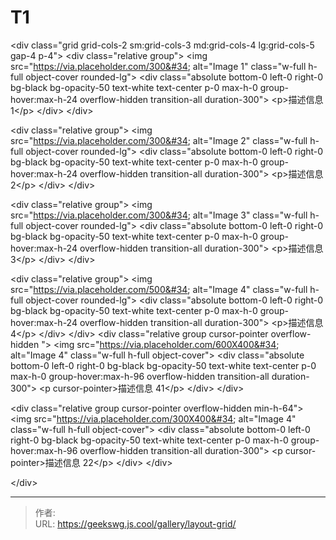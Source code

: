 # T1


&lt;div class=&#34;grid grid-cols-2 sm:grid-cols-3 md:grid-cols-4 lg:grid-cols-5 gap-4 p-4&#34;&gt;
  &lt;div class=&#34;relative group&#34;&gt;
    &lt;img src=&#34;https://via.placeholder.com/300&#34; alt=&#34;Image 1&#34; class=&#34;w-full h-full object-cover rounded-lg&#34;&gt;
    &lt;div class=&#34;absolute bottom-0 left-0 right-0 bg-black bg-opacity-50 text-white text-center p-0 max-h-0 group-hover:max-h-24 overflow-hidden transition-all duration-300&#34;&gt;
      &lt;p&gt;描述信息 1&lt;/p&gt;
    &lt;/div&gt;
  &lt;/div&gt;

  &lt;div class=&#34;relative group&#34;&gt;
    &lt;img src=&#34;https://via.placeholder.com/300&#34; alt=&#34;Image 2&#34; class=&#34;w-full h-full object-cover rounded-lg&#34;&gt;
    &lt;div class=&#34;absolute bottom-0 left-0 right-0 bg-black bg-opacity-50 text-white text-center p-0 max-h-0 group-hover:max-h-24 overflow-hidden transition-all duration-300&#34;&gt;
      &lt;p&gt;描述信息 2&lt;/p&gt;
    &lt;/div&gt;
  &lt;/div&gt;

  &lt;div class=&#34;relative group&#34;&gt;
    &lt;img src=&#34;https://via.placeholder.com/300&#34; alt=&#34;Image 3&#34; class=&#34;w-full h-full object-cover rounded-lg&#34;&gt;
    &lt;div class=&#34;absolute bottom-0 left-0 right-0 bg-black bg-opacity-50 text-white text-center p-0 max-h-0 group-hover:max-h-24 overflow-hidden transition-all duration-300&#34;&gt;
      &lt;p&gt;描述信息 3&lt;/p&gt;
    &lt;/div&gt;
  &lt;/div&gt;

  &lt;div class=&#34;relative group&#34;&gt;
    &lt;img src=&#34;https://via.placeholder.com/500&#34; alt=&#34;Image 4&#34; class=&#34;w-full h-full object-cover rounded-lg&#34;&gt;
    &lt;div class=&#34;absolute bottom-0 left-0 right-0 bg-black bg-opacity-50 text-white text-center p-0 max-h-0 group-hover:max-h-24 overflow-hidden transition-all duration-300&#34;&gt;
      &lt;p&gt;描述信息 4&lt;/p&gt;
    &lt;/div&gt;
  &lt;/div&gt;
  &lt;div class=&#34;relative group cursor-pointer overflow-hidden &#34;&gt;
    &lt;img src=&#34;https://via.placeholder.com/600X400&#34; alt=&#34;Image 4&#34; class=&#34;w-full h-full object-cover&#34;&gt;
    &lt;div class=&#34;absolute bottom-0 left-0 right-0 bg-black bg-opacity-50 text-white text-center p-0 max-h-0 group-hover:max-h-96 overflow-hidden transition-all duration-300&#34;&gt;
      &lt;p cursor-pointer&gt;描述信息 41&lt;/p&gt;
    &lt;/div&gt;
  &lt;/div&gt;

  &lt;div class=&#34;relative group cursor-pointer overflow-hidden min-h-64&#34;&gt;
    &lt;img src=&#34;https://via.placeholder.com/300X400&#34; alt=&#34;Image 4&#34; class=&#34;w-full h-full object-cover&#34;&gt;
    &lt;div class=&#34;absolute bottom-0 left-0 right-0 bg-black bg-opacity-50 text-white text-center p-0 max-h-0 group-hover:max-h-96 overflow-hidden transition-all duration-300&#34;&gt;
      &lt;p cursor-pointer&gt;描述信息 22&lt;/p&gt;
    &lt;/div&gt;
  &lt;/div&gt;

&lt;/div&gt;



---

> 作者:   
> URL: https://geekswg.js.cool/gallery/layout-grid/  


